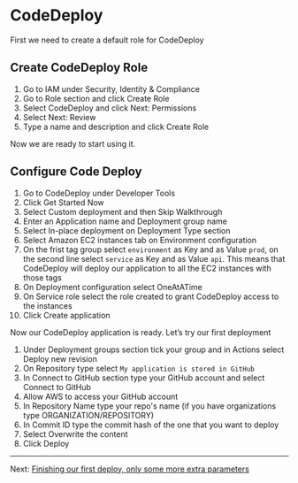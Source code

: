 
# CodeDeploy

First we need to create a default role for CodeDeploy

## Create CodeDeploy Role
1. Go to IAM under Security, Identity & Compliance
2. Go to Role section and click Create Role
3. Select CodeDeploy and click Next: Permissions
4. Select Next: Review
5. Type a name and description and click Create Role

Now we are ready to start using it.

##  Configure Code Deploy
1. Go to CodeDeploy under Developer Tools
2. Click Get Started Now
3. Select Custom deployment and then Skip Walkthrough
4. Enter an Application name and Deployment group name
5. Select In-place deployment on Deployment Type section
6. Select Amazon EC2 instances tab on Environment configuration
7. On the frist tag group select `environment` as Key and as Value `prod`, on the second line select `service` as Key and as Value `api`. This means that CodeDeploy will deploy our application to all the EC2 instances with those tags
8. On Deployment configuration select OneAtATime
9. On Service role select the role created to grant CodeDeploy access to the instances
10. Click Create application

Now our CodeDeploy application is ready. Let’s try our first deployment

1. Under Deployment groups section tick your group and in Actions select Deploy new revision
2. On Repository type select `My application is stored in GitHub`
3. In Connect to GitHub section type your GitHub account and select Connect to GitHub
4. Allow AWS to access your GitHub account
5. In Repository Name type your repo's name (if you have organizations type ORGANIZATION/REPOSITORY)
6. In Commit ID type the commit hash of the one that you want to deploy
7. Select Overwrite the content
8. Click Deploy

---
Next: [Finishing our first deploy, only some more extra parameters](/workshop/s3-web-ec2-api-rds/05-finishing-up.md)
